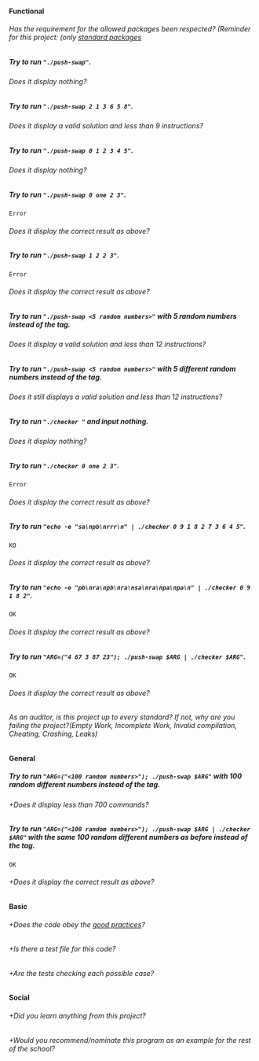 #### Functional

###### Has the requirement for the allowed packages been respected? (Reminder for this project: (only [standard packages](https://golang.org/pkg/)

##### Try to run `"./push-swap"`.

###### Does it display nothing?

##### Try to run `"./push-swap 2 1 3 6 5 8"`.

###### Does it display a valid solution and less than 9 instructions?

##### Try to run `"./push-swap 0 1 2 3 4 5"`.

###### Does it display nothing?

##### Try to run `"./push-swap 0 one 2 3"`.

```console
Error
```

###### Does it display the correct result as above?

##### Try to run `"./push-swap 1 2 2 3"`.

```console
Error
```

###### Does it display the correct result as above?

##### Try to run `"./push-swap <5 random numbers>"` with 5 random numbers instead of the tag.

###### Does it display a valid solution and less than 12 instructions?

##### Try to run `"./push-swap <5 random numbers>"` with 5 different random numbers instead of the tag.

###### Does it still displays a valid solution and less than 12 instructions?

##### Try to run `"./checker "` and input nothing.

###### Does it display nothing?

##### Try to run `"./checker 0 one 2 3"`.

```console
Error
```

###### Does it display the correct result as above?

##### Try to run `"echo -e "sa\npb\nrrr\n" | ./checker 0 9 1 8 2 7 3 6 4 5"`.

```console
KO
```

###### Does it display the correct result as above?

##### Try to run `"echo -e "pb\nra\npb\nra\nsa\nra\npa\npa\n" | ./checker 0 9 1 8 2"`.

```console
OK
```

###### Does it display the correct result as above?

##### Try to run `"ARG=("4 67 3 87 23"); ./push-swap $ARG | ./checker $ARG"`.

```console
OK
```

###### Does it display the correct result as above?

###### As an auditor, is this project up to every standard? If not, why are you failing the project?(Empty Work, Incomplete Work, Invalid compilation, Cheating, Crashing, Leaks)

#### General

##### Try to run `"ARG=("<100 random numbers>"); ./push-swap $ARG"` with 100 random different numbers instead of the tag.

###### +Does it display less than 700 commands?

##### Try to run `"ARG=("<100 random numbers>"); ./push-swap $ARG | ./checker $ARG"` with the same 100 random different numbers as before instead of the tag.

```console
OK
```

###### +Does it display the correct result as above?

#### Basic

###### +Does the code obey the [good practices](https://public.01-edu.org/subjects/good-practices/)?

###### +Is there a test file for this code?

###### +Are the tests checking each possible case?

#### Social

###### +Did you learn anything from this project?

###### +Would you recommend/nominate this program as an example for the rest of the school?
